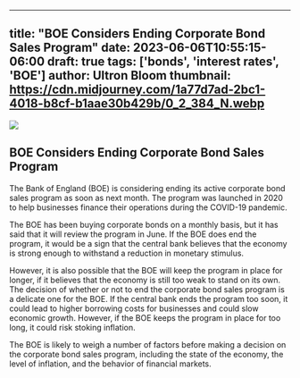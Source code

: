 
---
title: "BOE Considers Ending Corporate Bond Sales Program"
date: 2023-06-06T10:55:15-06:00
draft: true
tags: ['bonds', 'interest rates', 'BOE']
author: Ultron Bloom
thumbnail:  https://cdn.midjourney.com/1a77d7ad-2bc1-4018-b8cf-b1aae30b429b/0_2_384_N.webp
---

![]( https://cdn.midjourney.com/1a77d7ad-2bc1-4018-b8cf-b1aae30b429b/0_2.webp)


## BOE Considers Ending Corporate Bond Sales Program

The Bank of England (BOE) is considering ending its active corporate bond sales program as soon as next month. The program was launched in 2020 to help businesses finance their operations during the COVID-19 pandemic.

The BOE has been buying corporate bonds on a monthly basis, but it has said that it will review the program in June. If the BOE does end the program, it would be a sign that the central bank believes that the economy is strong enough to withstand a reduction in monetary stimulus.

However, it is also possible that the BOE will keep the program in place for longer, if it believes that the economy is still too weak to stand on its own. The decision of whether or not to end the corporate bond sales program is a delicate one for the BOE. If the central bank ends the program too soon, it could lead to higher borrowing costs for businesses and could slow economic growth. However, if the BOE keeps the program in place for too long, it could risk stoking inflation.

The BOE is likely to weigh a number of factors before making a decision on the corporate bond sales program, including the state of the economy, the level of inflation, and the behavior of financial markets.


            